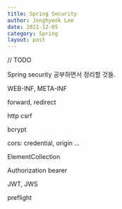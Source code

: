 ```yaml
---
title: Spring Security
author: Jonghyeok Lee
date: 2021-12-05
category: Spring
layout: post
---
```


// TODO

Spring security 공부하면서 정리할 것들.

WEB-INF, META-INF

forward, redirect

http csrf

bcrypt

cors: credential, origin ...  

ElementCollection

Authorization bearer

JWT, JWS

preflight